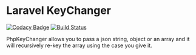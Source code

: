 # Laravel KeyChanger

[![Codacy Badge](https://api.codacy.com/project/badge/Grade/d1a83d391c324d8db325ea67ad545ab6)](https://app.codacy.com/gh/LaraPKG/laravel-keychanger?utm_source=github.com&utm_medium=referral&utm_content=LaraPKG/laravel-keychanger&utm_campaign=Badge_Grade_Dashboard)
[![Build Status](https://travis-ci.com/LaraPKG/laravel-keychanger.svg?branch=master)](https://travis-ci.com/LaraPKG/laravel-keychanger)

PhpKeyChanger allows you to pass a json string, object or an array and it will recursively re-key the array using the case you give it.

